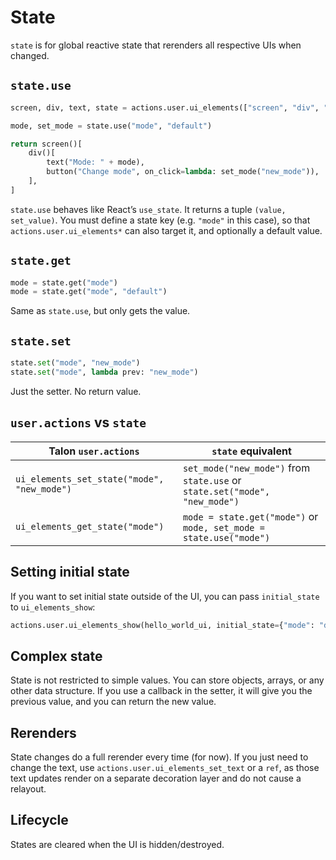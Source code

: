 # State

`state` is for global reactive state that rerenders all respective UIs when changed.

## `state.use`
```py
screen, div, text, state = actions.user.ui_elements(["screen", "div", "text", "state"])

mode, set_mode = state.use("mode", "default")

return screen()[
    div()[
        text("Mode: " + mode),
        button("Change mode", on_click=lambda: set_mode("new_mode")),
    ],
]
```

`state.use` behaves like React’s `use_state`. It returns a tuple `(value, set_value)`. You must define a state key (e.g. `"mode"` in this case), so that `actions.user.ui_elements*` can also target it, and optionally a default value.

## `state.get`
```py
mode = state.get("mode")
mode = state.get("mode", "default")
```

Same as `state.use`, but only gets the value.

## `state.set`
```py
state.set("mode", "new_mode")
state.set("mode", lambda prev: "new_mode")
```

Just the setter. No return value.

## `user.actions` vs `state`
| Talon `user.actions` | `state` equivalent |
| --- | --- |
| `ui_elements_set_state("mode", "new_mode")` | `set_mode("new_mode")` from `state.use` or `state.set("mode", "new_mode")`|
| `ui_elements_get_state("mode")` | `mode = state.get("mode")` or `mode, set_mode = state.use("mode")` |

## Setting initial state
If you want to set initial state outside of the UI, you can pass `initial_state` to `ui_elements_show`:

```py
actions.user.ui_elements_show(hello_world_ui, initial_state={"mode": "default"})
```

## Complex state
State is not restricted to simple values. You can store objects, arrays, or any other data structure. If you use a callback in the setter, it will give you the previous value, and you can return the new value.

## Rerenders
State changes do a full rerender every time (for now). If you just need to change the text, use `actions.user.ui_elements_set_text` or a `ref`, as those text updates render on a separate decoration layer and do not cause a relayout.

## Lifecycle
States are cleared when the UI is hidden/destroyed.